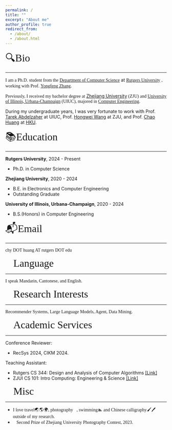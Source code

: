 ```yaml
---
permalink: /
title: ""
excerpt: "About me"
author_profile: true
redirect_from: 
  - /about/
  - /about.html
---
```


<div>
  <style type="text/css">
    body{
      background: url("https://github.com/Luckfort/explore_CD/blob/main/static/images/Bg.png") no-repeat center center fixed;
                  -webkit-background-size: cover;
                  -o-background-size: cover;                
                  background-size: cover;
    }
  </style>
</div>



<font face="Times New Roman" size=6>🔍Bio</font>

***

<font face="Times New Roman">I am a Ph.D. student from the</font> [<font face="Times New Roman">Department of Computer Science</font>](https://www.cs.rutgers.edu/) at [<font face="Times New Roman">Rutgers University</font>](https://www.rutgers.edu/) <font face="Times New Roman">, working with Prof.</font> [<font face="Times New Roman">Yongfeng Zhang</font>](https://www.yongfeng.me/). </font>

<font face="Times New Roman">Previously, I received my bachelor degree at</font> [Zhejiang University](https://www.zju.edu.cn/)<font face="Times New Roman"> (ZJU) <font face="Times New Roman">and</font> [University of Illinois, Urbana-Champaign](https://illinois.edu/) <font face="Times New Roman">(UIUC), majored in </font>[Computer Engineering](https://ece.illinois.edu/).</font>

During my undergraduate years, I was very fortunate to work with Prof. [Tarek Abdelzaher](http://abdelzaher.cs.illinois.edu/) at UIUC, Prof. [Hongwei Wang](https://person.zju.edu.cn/en/hwang) at ZJU, and Prof. [Chao Huang](https://sites.google.com/view/chaoh) at [HKU](https://www.hku.hk/).

<font face="Times New Roman" size=6>📚Education</font>

***

**Rutgers University**, 2024 - Present
* Ph.D. in Computer Science

**Zhejiang University**, 2020 - 2024
* B.E. in Electronics and Computer Engineering
* Outstanding Graduate

**University of Illinois, Urbana-Champaign**, 2020 - 2024
* B.S.(Honors) in Computer Engineering

<font face="Times New Roman" size=6>📬Email</font>

***

<font face="Times New Roman">chy DOT huang AT rutgers DOT edu</font>

<font face="Times New Roman" size=6>💬Language</font>

***

<font face="Times New Roman">I speak Mandarin, Cantonese, and English.</font>

<font face="Times New Roman" size=6>🔬Research Interests</font>

***

<font face="Times New Roman">Recommender Systems, Large Language Models, Agent,  Data Mining.</font>

<font face="Times New Roman" size=6>🌟Academic Services</font>

***

Conference Reviewer:
- RecSys 2024, CIKM 2024.

Teaching Assistant: 

- Rutgers CS 344: Design and Analysis of Computer Algorithms [[Link]](https://www.cs.rutgers.edu/academics/undergraduate/course-synopses/course-details/01-198-344-design-and-analysis-of-computer-algorithms)
- ZJUI CS 101: Intro Computing: Engineering & Science [[Link]](https://mp.weixin.qq.com/s/sAR_Dl3H9tILCkyJy7miFQ)

<font face="Times New Roman" size=6>🚀Misc</font>

***

- <font face="Times New Roman">I love travel🌏🌎🌍, photography📸, swimming🏊‍ and Chinese calligraphy🖌🖊️ outside of my research.</font>
- <font face="Times New Roman">🥈Second Prize of Zhejiang University Photography Contest, 2023.</font>

